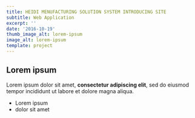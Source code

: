```yaml
---
title: HEIDI MENUFACTURING SOLUTION SYSTEM INTRODUCING SITE
subtitle: Web Application
excerpt: ''
date: '2016-10-19'
thumb_image_alt: lorem-ipsum
image_alt: lorem-ipsum
template: project
---
```

## Lorem ipsum

Lorem ipsum dolor sit amet, **consectetur adipiscing elit**, sed do eiusmod tempor incididunt ut labore et dolore magna aliqua.

- Lorem ipsum
- dolor sit amet